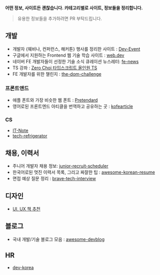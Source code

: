 **어떤 정보, 사이트든 괜찮습니다. 카테고리별로 사이트, 정보들을 정리합니다.**

> 유용한 정보들을 추가하려면 PR 부탁드립니다.

## 개발

- 개발자 {웨비나, 컨퍼런스, 해커톤} 행사를 정리한 사이트 : [Dev-Event](https://github.com/brave-people/Dev-Event)
- 구글에서 지원하는 Frontend 웹 기술 학습 사이트 : [web.dev](https://web.dev/)
- 네이버 FE 개발자들이 선정한 기술 소식 큐레이션 뉴스레터: [fe-news](https://github.com/naver/fe-news)
- TS 강좌 : [Zero Choi 타입스크립트 올인원 TS](https://www.youtube.com/watch?app=desktop&v=blLXcRupAAA)
- FE 개발자를 위한 챌린지 : [the-dom-challenge](https://github.com/devkodeio/the-dom-challenge)

### 프론트앤드

- 애플 폰트와 가장 비슷한 웹 폰트 : [Pretendard](https://github.com/orioncactus/pretendard)
- 영어로된 프론트엔드 아티클을 번역하고 공유하는 곳 : [kofearticle](https://kofearticle.substack.com/about)

### CS

- [IT-Note](https://github.com/InSeong-So/IT-Note)
- [tech-refrigerator](https://github.com/GimunLee/tech-refrigerator)

## 채용, 이력서

- 주니어 개발자 채용 정보: [junior-recruit-scheduler](https://github.com/jojoldu/junior-recruit-scheduler)
- 한국어로된 멋진 이력서 목록, 그리고 짜잘한 팁 : [awesome-korean-resume](https://github.com/9j/awesome-korean-resume)
- 면접 예상 질문 정리 : [brave-tech-interview](https://github.com/brave-people/brave-tech-interview)

## 디자인

- [UI, UX 책 추천](https://designcompass.org/2022/07/17/ux-design-bible/)

## 블로그

- 국내 개발/기술 블로그 모음 : [awesome-devblog](https://github.com/awesome-devblog/awesome-devblog)

## HR

- [dev-korea](https://dev-korea.com/)
